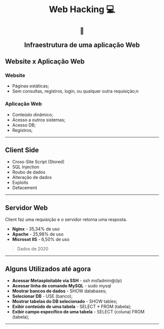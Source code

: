 <h1 align="center">Web Hacking 💻</h1>

<h2 align="center">  
  
  :memo:
  
  Infraestrutura de uma aplicação Web
</h2>

## Website x Aplicação Web

### **Website**

- Páginas estáticas;
- Sem consultas, registros, login, ou qualquer outra requisição;n

### **Aplicação Web**

- Conteúdo dinâmico;
- Acesso a outros sistemas;
- Acesso DB;
- Registros;

---

## Client Side

- Cross-Site Script (Stored)
- SQL Injection
- Roubo de dados
- Alteração de dados
- Exploits
- Defacement

---

## Servidor Web

Client faz uma requisição e o servidor retorna uma resposta.

- **Nginx** - 35,34% de uso
- **Apache** - 25,98% de uso
- **Microsot IIS** - 6,50% de uso

> Dados de 2020

---

## Alguns Utilizados até agora

- **Acessar Metasploitable via SSH** - ssh msfadmin@(ip)
- **Acessar linha de comando MySQL** - sudo mysql
- **Mostrar bancos de dados** - SHOW databases;
- **Selecionar DB** - USE (banco);
- **Mostrar tabelas do DB selecionado** - SHOW tables;
- **Exibir conteúdo de uma tabela** - SELECT \* FROM (tabela);
- **Exibir campo específico de uma tabela** - SELECT (coluna) FROM (tabela);

---
